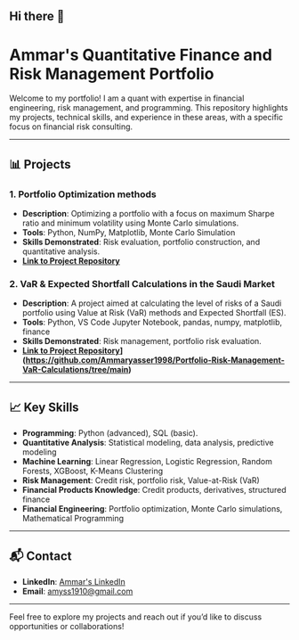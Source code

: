 ## Hi there 👋

# Ammar's Quantitative Finance and Risk Management Portfolio

Welcome to my portfolio! I am a quant with expertise in financial engineering, risk management, and programming. This repository highlights my projects, technical skills, and experience in these areas, with a specific focus on financial risk consulting.

---

## 📊 Projects

### 1. **Portfolio Optimization methods**
   - **Description**: Optimizing a portfolio with a focus on maximum Sharpe ratio and minimum volatility using Monte Carlo simulations.
   - **Tools**: Python, NumPy, Matplotlib, Monte Carlo Simulation
   - **Skills Demonstrated**: Risk evaluation, portfolio construction, and quantitative analysis.
   - **[Link to Project Repository](https://github.com/Ammaryasser1998/Portfolio-Optimization-Methods)**

### 2. **VaR & Expected Shortfall Calculations in the Saudi Market**
   - **Description**: A project aimed at calculating the level of risks of a Saudi portfolio using Value at Risk (VaR) methods and Expected Shortfall (ES).
   - **Tools**: Python, VS Code Jupyter Notebook, pandas, numpy, matplotlib, finance
   - **Skills Demonstrated**: Risk management, portfolio risk evaluation.
   - **[Link to Project Repository](https://github.com/Ammaryasser1998/Portfolio-Optimization-Methods)](https://github.com/Ammaryasser1998/Portfolio-Risk-Management-VaR-Calculations/tree/main)**


---

## 📈 Key Skills

- **Programming**: Python (advanced), SQL (basic).
- **Quantitative Analysis**: Statistical modeling, data analysis, predictive modeling
- **Machine Learning**: Linear Regression, Logistic Regression, Random Forests,  XGBoost, K-Means Clustering
- **Risk Management**: Credit risk, portfolio risk, Value-at-Risk (VaR)
- **Financial Products Knowledge**: Credit products, derivatives, structured finance
- **Financial Engineering**: Portfolio optimization, Monte Carlo simulations, Mathematical Programming

---

## 📬 Contact

- **LinkedIn**: [Ammar's LinkedIn](https://www.linkedin.com/in/ammar-yasser-32928a205/)
- **Email**: amyss1910@gmail.com

---

Feel free to explore my projects and reach out if you’d like to discuss opportunities or collaborations!
